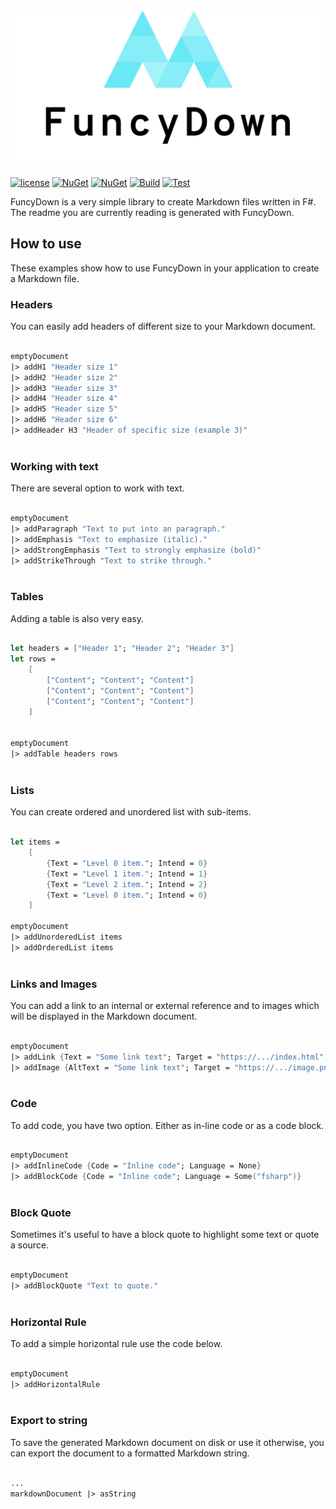 ![FuncyDown Logo](https://github.com/GDATASoftwareAG/FuncyDown/blob/master/resource/linkedin_banner_image_1.png?raw=true "Markdown - FuncyDown")

[![license](https://img.shields.io/github/license/GDATASoftwareAG/FuncyDown.svg)](https://raw.githubusercontent.com/GDATASoftwareAG/FuncyDown/master/LICENSE)
[![NuGet](https://img.shields.io/nuget/v/FuncyDown.svg)](https://www.nuget.org/packages/FuncyDown/)
[![NuGet](https://img.shields.io/nuget/dt/FuncyDown.svg)](https://www.nuget.org/packages/FuncyDown/)
[![Build](https://img.shields.io/azure-devops/build/gdatasoftware/FuncyDown/4.svg)](https://dev.azure.com/gdatasoftware/FuncyDown/_build?definitionId=4)
[![Test](https://img.shields.io/azure-devops/tests/gdatasoftware/FuncyDown/4.svg)](https://dev.azure.com/gdatasoftware/FuncyDown/_build?definitionId=4)
        

FuncyDown is a very simple library to create Markdown files written in F#. The readme you are currently reading is generated with FuncyDown.

## How to use

These examples show how to use FuncyDown in your application to create a Markdown file.

### Headers

You can easily add headers of different size to your Markdown document.

```fsharp

emptyDocument
|> addH1 "Header size 1"
|> addH2 "Header size 2"
|> addH3 "Header size 3"
|> addH4 "Header size 4"
|> addH5 "Header size 5"
|> addH6 "Header size 6"
|> addHeader H3 "Header of specific size (example 3)"
        
```
### Working with text

There are several option to work with text.

```fsharp

emptyDocument
|> addParagraph "Text to put into an paragraph." 
|> addEmphasis "Text to emphasize (italic)."
|> addStrongEmphasis "Text to strongly emphasize (bold)"
|> addStrikeThrough "Text to strike through."
        
```
### Tables

Adding a table is also very easy.

```fsharp

let headers = ["Header 1"; "Header 2"; "Header 3"]
let rows =
    [
        ["Content"; "Content"; "Content"]
        ["Content"; "Content"; "Content"]
        ["Content"; "Content"; "Content"]
    ]
           
        
emptyDocument
|> addTable headers rows
        
```
### Lists

You can create ordered and unordered list with sub-items.

```fsharp

let items = 
    [
        {Text = "Level 0 item."; Intend = 0}
        {Text = "Level 1 item."; Intend = 1}
        {Text = "Level 2 item."; Intend = 2}
        {Text = "Level 0 item."; Intend = 0}
    ]

emptyDocument 
|> addUnorderedList items
|> addOrderedList items
        
```
### Links and Images

You can add a link to an internal or external reference and to images which will be displayed in the Markdown document.

```fsharp

emptyDocument
|> addLink {Text = "Some link text"; Target = "https://.../index.html"; Title = Some("Optional title")}
|> addImage {AltText = "Some link text"; Target = "https://.../image.png"; Title = Some("Optional title")}
        
```
### Code

To add code, you have two option. Either as in-line code or as a code block.

```fsharp

emptyDocument
|> addInlineCode {Code = "Inline code"; Language = None}
|> addBlockCode {Code = "Inline code"; Language = Some("fsharp")}
        
```
### Block Quote

Sometimes it's useful to have a block quote to highlight some text or quote a source.

```fsharp

emptyDocument
|> addBlockQuote "Text to quote."
        
```
### Horizontal Rule

To add a simple horizontal rule use the code below.

```fsharp

emptyDocument
|> addHorizontalRule
        
```
### Export to string

To save the generated Markdown document on disk or use it otherwise, you can export the document to a formatted Markdown string.

```fsharp

...
markdownDocument |> asString
        
```
